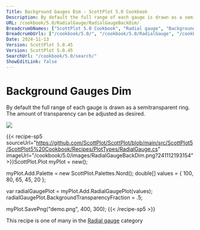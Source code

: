 ```yaml
---
Title: Background Gauges Dim - ScottPlot 5.0 Cookbook
Description: By default the full range of each gauge is drawn as a semitransparent ring. The amount of transparency can be adjusted as desired.
URL: /cookbook/5.0/RadialGauge/RadialGaugeBackDim/
BreadcrumbNames: ["ScottPlot 5.0 Cookbook", "Radial gauge", "Background Gauges Dim"]
BreadcrumbUrls: ["/cookbook/5.0/", "/cookbook/5.0/RadialGauge", "/cookbook/5.0/RadialGauge/RadialGaugeBackDim"]
Date: 2024-11-13
Version: ScottPlot 5.0.45
Version: ScottPlot 5.0.45
SearchUrl: "/cookbook/5.0/search/"
ShowEditLink: false
---
```



<div class='d-flex align-items-center mt-5'>
<h1 class='me-2 text-dark my-0 border-0'>Background Gauges Dim</h1>
</div>

By default the full range of each gauge is drawn as a semitransparent ring. The amount of transparency can be adjusted as desired.

[![](/cookbook/5.0/images/RadialGaugeBackDim.png?241112193154)](/cookbook/5.0/images/RadialGaugeBackDim.png?241112193154)

{{< recipe-sp5 sourceUrl="https://github.com/ScottPlot/ScottPlot/blob/main/src/ScottPlot5/ScottPlot5%20Cookbook/Recipes/PlotTypes/RadialGauge.cs" imageUrl="/cookbook/5.0/images/RadialGaugeBackDim.png?241112193154" >}}ScottPlot.Plot myPlot = new();

myPlot.Add.Palette = new ScottPlot.Palettes.Nord();
double[] values = { 100, 80, 65, 45, 20 };

var radialGaugePlot = myPlot.Add.RadialGaugePlot(values);
radialGaugePlot.BackgroundTransparencyFraction = .5;

myPlot.SavePng("demo.png", 400, 300);
{{< /recipe-sp5 >}}

<div class='my-5 text-center'>This recipe is one of many in the <a href='/cookbook/5.0/RadialGauge'>Radial gauge</a> category</div>


